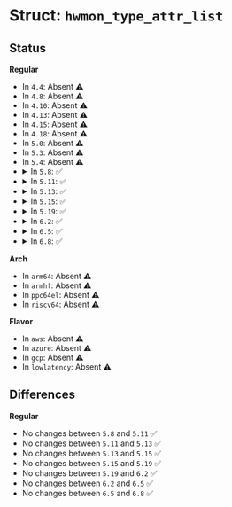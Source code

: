 # Struct: <code>hwmon_type_attr_list</code>

## Status
<b>Regular</b>
<ul>
<li>
In <code>4.4</code>: Absent ⚠️
</li>
<li>
In <code>4.8</code>: Absent ⚠️
</li>
<li>
In <code>4.10</code>: Absent ⚠️
</li>
<li>
In <code>4.13</code>: Absent ⚠️
</li>
<li>
In <code>4.15</code>: Absent ⚠️
</li>
<li>
In <code>4.18</code>: Absent ⚠️
</li>
<li>
In <code>5.0</code>: Absent ⚠️
</li>
<li>
In <code>5.3</code>: Absent ⚠️
</li>
<li>
In <code>5.4</code>: Absent ⚠️
</li>
<li>
<details>
<summary>In <code>5.8</code>: ✅</summary>

```c
struct hwmon_type_attr_list {
    const u32 *attrs;
    size_t n_attrs;
};
```
</details>
</li>
<li>
<details>
<summary>In <code>5.11</code>: ✅</summary>

```c
struct hwmon_type_attr_list {
    const u32 *attrs;
    size_t n_attrs;
};
```
</details>
</li>
<li>
<details>
<summary>In <code>5.13</code>: ✅</summary>

```c
struct hwmon_type_attr_list {
    const u32 *attrs;
    size_t n_attrs;
};
```
</details>
</li>
<li>
<details>
<summary>In <code>5.15</code>: ✅</summary>

```c
struct hwmon_type_attr_list {
    const u32 *attrs;
    size_t n_attrs;
};
```
</details>
</li>
<li>
<details>
<summary>In <code>5.19</code>: ✅</summary>

```c
struct hwmon_type_attr_list {
    const u32 *attrs;
    size_t n_attrs;
};
```
</details>
</li>
<li>
<details>
<summary>In <code>6.2</code>: ✅</summary>

```c
struct hwmon_type_attr_list {
    const u32 *attrs;
    size_t n_attrs;
};
```
</details>
</li>
<li>
<details>
<summary>In <code>6.5</code>: ✅</summary>

```c
struct hwmon_type_attr_list {
    const u32 *attrs;
    size_t n_attrs;
};
```
</details>
</li>
<li>
<details>
<summary>In <code>6.8</code>: ✅</summary>

```c
struct hwmon_type_attr_list {
    const u32 *attrs;
    size_t n_attrs;
};
```
</details>
</li>
</ul>
<b>Arch</b>
<ul>
<li>
In <code>arm64</code>: Absent ⚠️
</li>
<li>
In <code>armhf</code>: Absent ⚠️
</li>
<li>
In <code>ppc64el</code>: Absent ⚠️
</li>
<li>
In <code>riscv64</code>: Absent ⚠️
</li>
</ul>
<b>Flavor</b>
<ul>
<li>
In <code>aws</code>: Absent ⚠️
</li>
<li>
In <code>azure</code>: Absent ⚠️
</li>
<li>
In <code>gcp</code>: Absent ⚠️
</li>
<li>
In <code>lowlatency</code>: Absent ⚠️
</li>
</ul>

## Differences
<b>Regular</b>
<ul>
<li>
No changes between <code>5.8</code> and <code>5.11</code> ✅
</li>
<li>
No changes between <code>5.11</code> and <code>5.13</code> ✅
</li>
<li>
No changes between <code>5.13</code> and <code>5.15</code> ✅
</li>
<li>
No changes between <code>5.15</code> and <code>5.19</code> ✅
</li>
<li>
No changes between <code>5.19</code> and <code>6.2</code> ✅
</li>
<li>
No changes between <code>6.2</code> and <code>6.5</code> ✅
</li>
<li>
No changes between <code>6.5</code> and <code>6.8</code> ✅
</li>
</ul>
